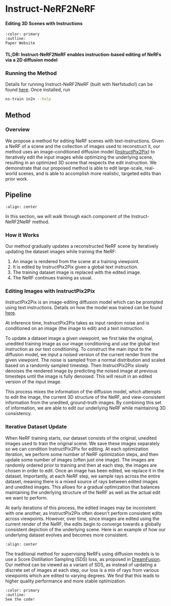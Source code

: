 # Instruct-NeRF2NeRF

<h4>Editing 3D Scenes with Instructions</h4>

```{button-link} https://instruct-nerf2nerf.github.io/
:color: primary
:outline:
Paper Website
```

<h4>TL;DR: Instruct-NeRF2NeRF enables instruction-based editing of NeRFs via a 2D diffusion model</h4>

### Running the Method

Details for running Instruct-NeRF2NeRF (built with Nerfstudio!) can be found [here](https://github.com/ayaanzhaque/instruct-nerf2nerf). Once installed, run 

```bash
ns-train in2n --help
```
 
## Method
 
### Overview
 
We propose a method for editing NeRF scenes with text-instructions. Given a NeRF of a scene and the collection of images used to reconstruct it, our method uses an image-conditioned diffusion model ([InstructPix2Pix](https://www.timothybrooks.com/instruct-pix2pix)) to iteratively edit the input images while optimizing the underlying scene, resulting in an optimized 3D scene that respects the edit instruction. We demonstrate that our proposed method is able to edit large-scale, real-world scenes, and is able to accomplish more realistic, targeted edits than prior work.
 
## Pipeline
 
```{image} imgs/in2n/pipeline_figure.png
:align: center
```

In this section, we will walk through each component of the Instruct-NeRF2NeRF method.
 
### How it Works

Our method gradually updates a reconstructed NeRF scene by iteratively updating the dataset images while training the NeRF:

1. An image is rendered from the scene at a training viewpoint.
2. It is edited by InstructPix2Pix given a global text instruction.
3. The training dataset image is replaced with the edited image.
4. The NeRF continues training as usual.

### Editing Images with InstructPix2Pix
 
InstructPix2Pix is an image-editing diffusion model which can be prompted using text instructions. Details on how the model was trained can be found [here](https://www.timothybrooks.com/instruct-pix2pix).

At inference time, InstructPix2Pix takes as input random noise and is conditioned on an image (the image to edit) and a text instruction.

To update a dataset image a given viewpoint, we first take the original, unedited training image as our image conditioning and use the global text instruction as our text conditioning. To construct the main input to the diffusion model, we input a noised version of the current render from the given viewpoint. The noise is sampled from a normal distribution and scaled based on a randomly sampled timestep. Then InstructPix2Pix slowly denoises the rendered image by predicting the noised image at previous timesteps until the image is fully denoised. This will result in an edited version of the input image.

This process mixes the information of the diffusion model, which attempts to edit the image, the current 3D structure of the NeRF, and view-consistent information from the unedited, ground-truth images. By combining this set of information, we are able to edit our underlying NeRF while maintaining 3D consistency.

### Iterative Dataset Update

When NeRF training starts, our dataset consists of the original, unedited images used to train the original scene. We save these images separately so we can condition InstructPix2Pix for editing. At each optimization iteration, we perform some number of NeRF optimization steps, and then update some number of images (often just one image). The images are randomly ordered prior to training and then at each step, the images are chosen in order to edit. Once an image has been edited, we replace it in the dataset. Importantly, at each NeRF step, we sample rays across the entire dataset, meaning there is a mixed source of rays between edited images and unedited images. This allows for a gradual optimization that balances maintaining the underlying structure of the NeRF as well as the actual edit we want to perform.

At early iterations of this process, the edited images may be inconistent with one another, as InstructPix2Pix often doesn't perform consistent edits across viewpoints. However, over time, since images are edited using the current render of the NeRF, the edits begin to converge towards a globally consistent depiction of the underlying scene. Here is an example of how our underlying dataset evolves and becomes more consistent.

```{image} imgs/in2n/pipeline_figure.png
:align: center
```

The traditional method for supervising NeRFs using diffusion models is to use a Score Distillation Sampling (SDS) loss, as proposed in [DreamFusion](https://dreamfusion3d.github.io/). Our method can be viewed as a variant of SDS, as instead of updating a discrete set of images at each step, our loss is a mix of rays from various viewpoints which are edited to varying degrees. We find that this leads to higher quality performance and more stable optimization.


```{button-link} https://github.com/ayaanzhaque/instruct-nerf2nerf
:color: primary
:outline:
See the code!
```
